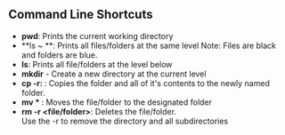 ## Command Line Shortcuts
- **pwd**: Prints the current working directory
- **ls ~ **: Prints all files/folders at the same level
    Note: Files are black and folders are blue.
- **ls**: Prints all file/folders at the level below
- **mkdir** - Create a new directory at the current level
- **cp -r: <obj to be copies> <new name of copied obj>**: Copies the folder 
    and all of it's contents to the newly named folder.
- **mv * <folder>**: Moves the file/folder to the designated folder
- **rm -r <file/folder>**: Deletes the file/folder.  
    Use the -r to remove the directory and all subdirectories